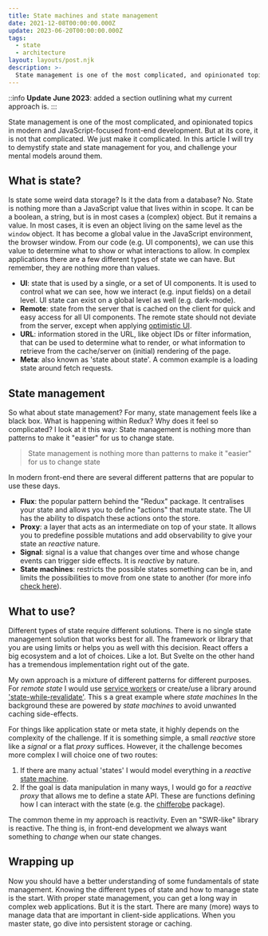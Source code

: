 ```yaml
---
title: State machines and state management
date: 2021-12-08T00:00:00.000Z
update: 2023-06-20T00:00:00.000Z
tags:
  - state
  - architecture
layout: layouts/post.njk
description: >-
  State management is one of the most complicated, and opinionated topics in modern and JavaScript-focused front-end development. Let's make it easier.
---
```


::info
**Update June 2023**: added a section outlining what my current approach is.
:::

State management is one of the most complicated, and opinionated topics in modern and JavaScript-focused front-end development. But at its core, it is not that complicated. We just make it complicated. In this article I will try to demystify state and state management for you, and challenge your mental models around them.

## What is state?

Is state some weird data storage? Is it the data from a database? No. State is nothing more than a JavaScript value that lives within in scope. It can be a boolean, a string, but is in most cases a (complex) object. But it remains a value. In most cases, it is even an object living on the same level as the `window` object. It has become a global value in the JavaScript environment, the browser window. From our code (e.g. UI components), we can use this value to determine what to show or what interactions to allow. In complex applications there are a few different types of state we can have. But remember, they are nothing more than values.

- **UI**: state that is used by a single, or a set of UI components. It is used to control what we can see, how we interact (e.g. input fields) on a detail level. UI state can exist on a global level as well (e.g. dark-mode).
- **Remote**: state from the server that is cached on the client for quick and easy access for all UI components. The remote state should not deviate from the server, except when applying [optimistic UI](https://www.smashingmagazine.com/2016/11/true-lies-of-optimistic-user-interfaces/).
- **URL**: information stored in the URL, like object IDs or filter information, that can be used to determine what to render, or what information to retrieve from the cache/server on (initial) rendering of the page.
- **Meta**: also known as 'state about state'. A common example is a loading state around fetch requests.

## State management

So what about state management? For many, state management feels like a black box. What is happening within Redux? Why does it feel so complicated? I look at it this way: State management is nothing more than patterns to make it "easier" for us to change state.

> State management is nothing more than patterns to make it "easier" for us to change state

In modern front-end there are several different patterns that are popular to use these days.

- **Flux**: the popular pattern behind the "Redux" package. It centralises your state and allows you to define "actions" that mutate state. The UI has the ability to dispatch these actions onto the store.
- **Proxy**: a layer that acts as an intermediate on top of your state. It allows you to predefine possible mutations and add observability to give your state an _reactive_ nature.
- **Signal**: signal is a value that changes over time and whose change events can trigger side effects. It is _reactive_ by nature.
- **State machines**: restricts the possible states something can be in, and limits the possibilities to move from one state to another (for more info [check here](https://statecharts.dev/what-is-a-state-machine.html)).

## What to use?

Different types of state require different solutions. There is no single state management solution that works best for all. The framework or library that you are using limits or helps you as well with this decision. React offers a big ecosystem and a lot of choices. Like a lot. But Svelte on the other hand has a tremendous implementation right out of the gate.

My own approach is a mixture of different patterns for different purposes. For _remote state_ I would use [service workers](/writing/i-was-wrong-about-service-workers) or create/use a library around ['state-while-revalidate'](/writing/data-fetching-swr-svelte). This s a great example where _state machines_ In the background these are powered by _state machines_ to avoid unwanted caching side-effects.

For things like application state or meta state, it highly depends on the complexity of the challenge. If it is something simple, a small _reactive_ store like a _signal_ or a flat _proxy_ suffices. However, it the challenge becomes more complex I will choice one of two routes:

1. If there are many actual 'states' I would model everything in a _reactive_ [state machine](/writing/the-case-for-state-machines).
2. If the goal is data manipulation in many ways, I would go for a _reactive_ _proxy_ that allows me to define a state API. These are functions defining how I can interact with the state (e.g. the [chifferobe](https://github.com/vyckes/chifferobe) package).

The common theme in my approach is reactivity. Even an "SWR-like" library is reactive. The thing is, in front-end development we always want something to _change_ when our state changes.

## Wrapping up

Now you should have a better understanding of some fundamentals of state management. Knowing the different types of state and how to manage state is the start. With proper state management, you can get a long way in complex web applications. But it is the start. There are many (more) ways to manage data that are important in client-side applications. When you master state, go dive into persistent storage or caching.
